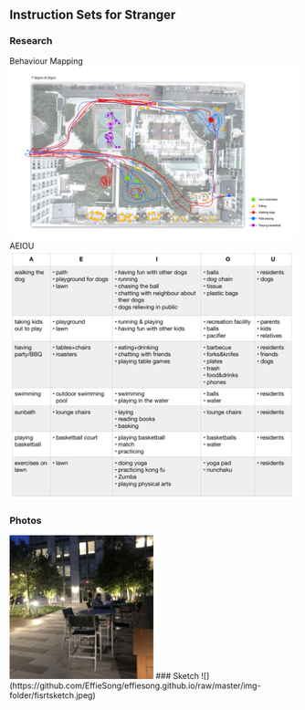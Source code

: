 
## Instruction Sets for Stranger

### Research
Behaviour Mapping
![](https://github.com/EffieSong/effiesong.github.io/raw/master/img-folder/BehaviourMapping.jpg)
AEIOU
![](https://github.com/EffieSong/effiesong.github.io/raw/master/img-folder/AEIOU.jpg)
### Photos
<img src="https://github.com/EffieSong/effiesong.github.io/raw/master/img-folder/IMG_1974.jpg" width="50%" height="50%">
### Sketch 
![](https://github.com/EffieSong/effiesong.github.io/raw/master/img-folder/fisrtsketch.jpeg)
